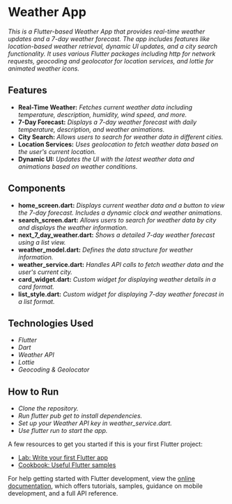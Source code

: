 # Weather App
*This is a Flutter-based Weather App that provides real-time weather updates and a 7-day weather forecast. The app includes features like location-based weather retrieval, dynamic UI updates, and a city search functionality. It uses various Flutter packages including http for network requests, geocoding and geolocator for location services, and lottie for animated weather icons.*

## Features
- **Real-Time Weather:** *Fetches current weather data including temperature, description, humidity, wind speed, and more.*
- **7-Day Forecast:** *Displays a 7-day weather forecast with daily temperature, description, and weather animations.*
- **City Search:** *Allows users to search for weather data in different cities.*
- **Location Services:** *Uses geolocation to fetch weather data based on the user's current location.*
- **Dynamic UI:** *Updates the UI with the latest weather data and animations based on weather conditions.*

## Components
- **home_screen.dart:** *Displays current weather data and a button to view the 7-day forecast. Includes a dynamic clock and weather animations.*
- **search_screen.dart:** *Allows users to search for weather data by city and displays the weather information.*
- **next_7_day_weather.dart:** *Shows a detailed 7-day weather forecast using a list view.*
- **weather_model.dart:** *Defines the data structure for weather information.*
- **weather_service.dart:** *Handles API calls to fetch weather data and the user's current city.*
- **card_widget.dart:** *Custom widget for displaying weather details in a card format.*
- **list_style.dart:** *Custom widget for displaying 7-day weather forecast in a list format.*

## Technologies Used
- *Flutter*
- *Dart*
- *Weather API*
- *Lottie*
- *Geocoding & Geolocator*

## How to Run
- *Clone the repository.*
- *Run flutter pub get to install dependencies.*
- *Set up your Weather API key in weather_service.dart.*
- *Use flutter run to start the app.*

A few resources to get you started if this is your first Flutter project:

- [Lab: Write your first Flutter app](https://docs.flutter.dev/get-started/codelab)
- [Cookbook: Useful Flutter samples](https://docs.flutter.dev/cookbook)

For help getting started with Flutter development, view the
[online documentation](https://docs.flutter.dev/), which offers tutorials,
samples, guidance on mobile development, and a full API reference.
